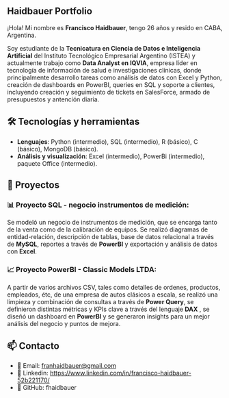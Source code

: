 ## Haidbauer Portfolio

¡Hola! Mi nombre es **Francisco Haidbauer**, tengo 26 años y resido en CABA, Argentina.

Soy estudiante de la **Tecnicatura en Ciencia de Datos e Inteligencia Artificial** del Instituto Tecnológico Empresarial Argentino (ISTEA) y actualmente trabajo como **Data Analyst en IQVIA**, empresa líder en tecnología de información de salud e investigaciones clínicas, donde principalmente desarrollo tareas como análisis de datos con Excel y Python, creación de dashboards en PowerBI, queries en SQL y soporte a clientes, incluyendo creación y seguimiento de tickets en SalesForce, armado de presupuestos y antención diaria.

## 🛠️ Tecnologías y herramientas
- **Lenguajes**: Python (intermedio), SQL (intermedio), R (básico), C (básico), MongoDB (básico).
- **Análisis y visualización**: Excel (intermedio), PowerBi (intermedio), paquete Office (intermedio).

## 🚀 Proyectos

### 📊 Proyecto SQL - negocio instrumentos de medición: 
Se modeló un negocio de instrumentos de medición, que se encarga tanto de la venta como de la calibración de equipos. Se realizó diagramas de entidad-relación, descripción de tablas, base de datos relacional a través de **MySQL**, reportes a través de **PowerBI** y exportación y análisis de datos con **Excel**.
### 📈 Proyecto PowerBI - Classic Models LTDA: 
A partir de varios archivos CSV, tales como detalles de ordenes, productos, empleados, étc, de una empresa de autos clásicos a escala, se realizó una limpieza y combinación de consultas a través de **Power Query**, se definieron distintas métricas y KPIs clave a través del lenguaje **DAX** , se diseñó un dashboard en **PowerBI** y se generaron insights para un mejor análisis del negocio y puntos de mejora.

## 📫 Contacto
- 📧 Email: franhaidbauer@gmail.com
- 💼 Linkedin: https://www.linkedin.com/in/francisco-haidbauer-52b221170/
- 🐙 GitHub: fhaidbauer





